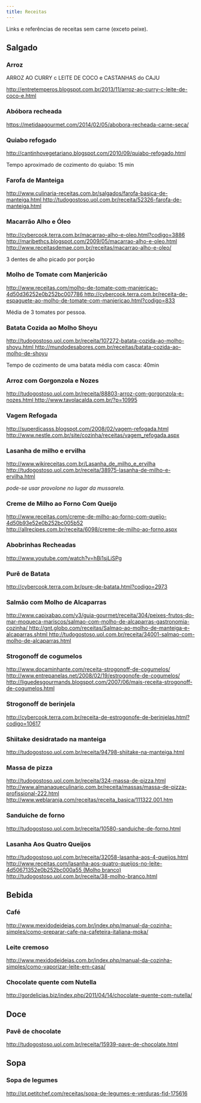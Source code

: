 ```yaml
---
title: Receitas
---
```


Links e referências de receitas sem carne (exceto peixe).

## Salgado

### Arroz

ARROZ AO CURRY c LEITE DE COCO e CASTANHAS do CAJU

http://entretemperos.blogspot.com.br/2013/11/arroz-ao-curry-c-leite-de-coco-e.html

### Abóbora recheada

https://metidaagourmet.com/2014/02/05/abobora-recheada-carne-seca/

### Quiabo refogado

<a href="http://cantinhovegetariano.blogspot.com/2010/09/quiabo-refogado.html">
   http://cantinhovegetariano.blogspot.com/2010/09/quiabo-refogado.html
</a>

Tempo aproximado de cozimento do quiabo: 15 min

### Farofa de Manteiga

<a href="http://www.culinaria-receitas.com.br/salgados/farofa-basica-de-manteiga.html">
   http://www.culinaria-receitas.com.br/salgados/farofa-basica-de-manteiga.html
</a>

<a href="http://tudogostoso.uol.com.br/receita/52326-farofa-de-manteiga.html">
   http://tudogostoso.uol.com.br/receita/52326-farofa-de-manteiga.html
</a>

### Macarrão Alho e Óleo

<a href="http://cybercook.terra.com.br/macarrao-alho-e-oleo.html?codigo=3886">
   http://cybercook.terra.com.br/macarrao-alho-e-oleo.html?codigo=3886
</a>

<a href="http://maribethcs.blogspot.com/2009/05/macarrao-alho-e-oleo.html">
   http://maribethcs.blogspot.com/2009/05/macarrao-alho-e-oleo.html
</a>

<a href="http://www.receitasdemae.com.br/receitas/macarrao-alho-e-oleo/">
   http://www.receitasdemae.com.br/receitas/macarrao-alho-e-oleo/
</a>

3 dentes de alho picado por porção

### Molho de Tomate com Manjericão

<a href="http://www.receitas.com/molho-de-tomate-com-manjericao-4d50d36252e0b252bc007786">
   http://www.receitas.com/molho-de-tomate-com-manjericao-4d50d36252e0b252bc007786
</a>

<a href="http://cybercook.terra.com.br/receita-de-espaguete-ao-molho-de-tomate-com-manjericao.html?codigo=833">
   http://cybercook.terra.com.br/receita-de-espaguete-ao-molho-de-tomate-com-manjericao.html?codigo=833
</a>

Média de 3 tomates por pessoa.

### Batata Cozida ao Molho Shoyu

<a href="http://tudogostoso.uol.com.br/receita/107272-batata-cozida-ao-molho-shoyu.html">
   http://tudogostoso.uol.com.br/receita/107272-batata-cozida-ao-molho-shoyu.html
</a>

<a href="http://mundodesabores.com.br/receitas/batata-cozida-ao-molho-de-shoyu">
   http://mundodesabores.com.br/receitas/batata-cozida-ao-molho-de-shoyu
</a>

Tempo de cozimento de uma batata média com casca: 40min

### Arroz com Gorgonzola e Nozes

<a href="http://tudogostoso.uol.com.br/receita/88803-arroz-com-gorgonzola-e-nozes.html">
   http://tudogostoso.uol.com.br/receita/88803-arroz-com-gorgonzola-e-nozes.html
</a>

<a href="http://www.tavolacalda.com.br/?p=10995">
   http://www.tavolacalda.com.br/?p=10995
</a>

### Vagem Refogada

<a href="http://superdicasss.blogspot.com/2008/02/vagem-refogada.html">
   http://superdicasss.blogspot.com/2008/02/vagem-refogada.html
</a>

<a href="http://www.nestle.com.br/site/cozinha/receitas/vagem_refogada.aspx">
   http://www.nestle.com.br/site/cozinha/receitas/vagem_refogada.aspx
</a>

### Lasanha de milho e ervilha

<a href="http://www.wikireceitas.com.br/Lasanha_de_milho_e_ervilha">
   http://www.wikireceitas.com.br/Lasanha_de_milho_e_ervilha
</a>

<a href="http://tudogostoso.uol.com.br/receita/38975-lasanha-de-milho-e-ervilha.html">
   http://tudogostoso.uol.com.br/receita/38975-lasanha-de-milho-e-ervilha.html
</a>

_pode-se usar provolone no lugar da mussarela._

### Creme de Milho ao Forno Com Queijo

<a href="http://www.receitas.com/creme-de-milho-ao-forno-com-queijo-4d50b93e52e0b252bc005b52">
   http://www.receitas.com/creme-de-milho-ao-forno-com-queijo-4d50b93e52e0b252bc005b52
</a>

<a href="http://allrecipes.com.br/receita/6098/creme-de-milho-ao-forno.aspx">
   http://allrecipes.com.br/receita/6098/creme-de-milho-ao-forno.aspx
</a>

### Abobrinhas Recheadas

<a href="http://www.youtube.com/watch?v=hBi1sjLiSPg">
   http://www.youtube.com/watch?v=hBi1sjLiSPg
</a>

### Purê de Batata

<a href="http://cybercook.terra.com.br/pure-de-batata.html?codigo=2973">
   http://cybercook.terra.com.br/pure-de-batata.html?codigo=2973
</a>

### Salmão com Molho de Alcaparras

<a href="http://www.capixabao.com/v3/guia-gourmet/receita/304/peixes-frutos-do-mar-moqueca-mariscos/salmao-com-molho-de-alcaparras-gastronomia-cozinha/">
   http://www.capixabao.com/v3/guia-gourmet/receita/304/peixes-frutos-do-mar-moqueca-mariscos/salmao-com-molho-de-alcaparras-gastronomia-cozinha/
</a>

<a href="http://gnt.globo.com/receitas/Salmao-ao-molho-de-manteiga-e-alcaparras.shtml">
   http://gnt.globo.com/receitas/Salmao-ao-molho-de-manteiga-e-alcaparras.shtml
</a>

<a href="http://tudogostoso.uol.com.br/receita/34001-salmao-com-molho-de-alcaparras.html">
   http://tudogostoso.uol.com.br/receita/34001-salmao-com-molho-de-alcaparras.html
</a>

### Strogonoff de cogumelos

<a href="http://www.docaminhante.com/receita-strogonoff-de-cogumelos/">
   http://www.docaminhante.com/receita-strogonoff-de-cogumelos/
</a>

<a href="http://www.entrepanelas.net/2008/02/19/estrogonofe-de-cogumelos/">
   http://www.entrepanelas.net/2008/02/19/estrogonofe-de-cogumelos/
</a>

<a href="http://liguedesgourmands.blogspot.com/2007/06/mais-receita-strogonoff-de-cogumelos.html">
   http://liguedesgourmands.blogspot.com/2007/06/mais-receita-strogonoff-de-cogumelos.html
</a>

### Strogonoff de berinjela

<a href="http://cybercook.terra.com.br/receita-de-estrogonofe-de-berinjelas.html?codigo=10617">
   http://cybercook.terra.com.br/receita-de-estrogonofe-de-berinjelas.html?codigo=10617
</a>

### Shiitake desidratado na manteiga

<a href="http://tudogostoso.uol.com.br/receita/94798-shiitake-na-manteiga.html">
   http://tudogostoso.uol.com.br/receita/94798-shiitake-na-manteiga.html
</a>

### Massa de pizza

<a href="http://tudogostoso.uol.com.br/receita/324-massa-de-pizza.html">
   http://tudogostoso.uol.com.br/receita/324-massa-de-pizza.html
</a>

<a href="http://www.almanaqueculinario.com.br/receita/massas/massa-de-pizza-profissional-222.html">
   http://www.almanaqueculinario.com.br/receita/massas/massa-de-pizza-profissional-222.html
</a>

<a href="http://www.weblaranja.com/receitas/receita_basica/111322,001.htm">
   http://www.weblaranja.com/receitas/receita_basica/111322,001.htm
</a>

### Sanduiche de forno

<a href="http://tudogostoso.uol.com.br/receita/10580-sanduiche-de-forno.html">
   http://tudogostoso.uol.com.br/receita/10580-sanduiche-de-forno.html
</a>

### Lasanha Aos Quatro Queijos

<a href="http://tudogostoso.uol.com.br/receita/32058-lasanha-aos-4-queijos.html">
   http://tudogostoso.uol.com.br/receita/32058-lasanha-aos-4-queijos.html
</a>

<a href="http://www.receitas.com/lasanha-aos-quatro-queijos-no-leite-4d50671352e0b252bc000a55">
   http://www.receitas.com/lasanha-aos-quatro-queijos-no-leite-4d50671352e0b252bc000a55
</a>

<a href="http://tudogostoso.uol.com.br/receita/38-molho-branco.html">
   (Molho branco) http://tudogostoso.uol.com.br/receita/38-molho-branco.html
</a>

## Bebida

### Café

<a href="http://www.mexidodeideias.com.br/index.php/manual-da-cozinha-simples/como-preparar-cafe-na-cafeteira-italiana-moka/">
   http://www.mexidodeideias.com.br/index.php/manual-da-cozinha-simples/como-preparar-cafe-na-cafeteira-italiana-moka/
</a>

### Leite cremoso

<a href="http://www.mexidodeideias.com.br/index.php/manual-da-cozinha-simples/como-vaporizar-leite-em-casa/">
   http://www.mexidodeideias.com.br/index.php/manual-da-cozinha-simples/como-vaporizar-leite-em-casa/
</a>

### Chocolate quente com Nutella

<a href="http://gordelicias.biz/index.php/2011/04/14/chocolate-quente-com-nutella/">
   http://gordelicias.biz/index.php/2011/04/14/chocolate-quente-com-nutella/
</a>


## Doce

### Pavê de chocolate

<a href="http://tudogostoso.uol.com.br/receita/15939-pave-de-chocolate.html">
   http://tudogostoso.uol.com.br/receita/15939-pave-de-chocolate.html
</a>

## Sopa

### Sopa de legumes

<a href="http://pt.petitchef.com/receitas/sopa-de-legumes-e-verduras-fid-175616">
   http://pt.petitchef.com/receitas/sopa-de-legumes-e-verduras-fid-175616
</a>

<!--
   wishlist:
   http://katmont.blogspot.com.br/2012/12/tofu-e-legumes-salteados-no-wok.html
   http://katmont.blogspot.com.br/2012/12/sopa-de-cenoura-com-gengibre.html
   http://katmont.blogspot.com.br/2012/10/sufle-de-abobrinha-e-de-azeitonas-pretas.html
   http://katmont.blogspot.com.br/2012/10/tzatziki.html
   http://katmont.blogspot.com.br/2012/09/rape-de-batatas.html
-->
